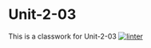 # Unit-2-03
This is a classwork for Unit-2-03
[![linter](https://github.com/Tairah/Unit-2-03/workflows/linter/badge.svg)](https://github.com/marketplace/actions/super-linter)     
